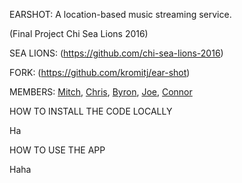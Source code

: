 EARSHOT: A location-based music streaming service.

(Final Project Chi Sea Lions 2016)

SEA LIONS: (https://github.com/chi-sea-lions-2016)

FORK: (https://github.com/kromitj/ear-shot)


MEMBERS: 
[Mitch](https://github.com/kromitj), 
[Chris](https://github.com/yaboichrissyb), 
[Byron](https://github.com/byronbenjamin), 
[Joe](https://github.com/scottjoseph), 
[Connor](https://github.com/creaumond)

HOW TO INSTALL THE CODE LOCALLY

Ha

HOW TO USE THE APP

Haha


